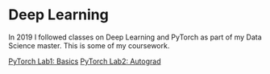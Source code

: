 # Deep Learning

In 2019 I followed classes on Deep Learning and PyTorch as part of my Data Science master. 
This is some of my coursework.

[PyTorch Lab1: Basics](DSTI_DL_Labs1_2019.ipynb)
[PyTorch Lab2: Autograd](Lab2_autograd_automatic_diff.ipynb)

